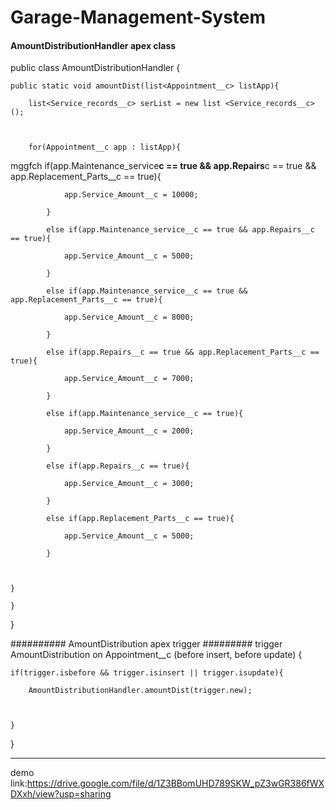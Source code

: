 # Garage-Management-System

#### AmountDistributionHandler apex class

public class AmountDistributionHandler {

    public static void amountDist(list<Appointment__c> listApp){

        list<Service_records__c> serList = new list <Service_records__c>();



        for(Appointment__c app : listApp){

mggfch
if(app.Maintenance_service**c == true && app.Repairs**c == true && app.Replacement_Parts\_\_c == true){

                app.Service_Amount__c = 10000;

            }

            else if(app.Maintenance_service__c == true && app.Repairs__c == true){

                app.Service_Amount__c = 5000;

            }

            else if(app.Maintenance_service__c == true && app.Replacement_Parts__c == true){

                app.Service_Amount__c = 8000;

            }

            else if(app.Repairs__c == true && app.Replacement_Parts__c == true){

                app.Service_Amount__c = 7000;

            }

            else if(app.Maintenance_service__c == true){

                app.Service_Amount__c = 2000;

            }

            else if(app.Repairs__c == true){

                app.Service_Amount__c = 3000;

            }

            else if(app.Replacement_Parts__c == true){

                app.Service_Amount__c = 5000;

            }



    }

    }

}

########## AmountDistribution apex trigger #########
trigger AmountDistribution on Appointment\_\_c (before insert, before update) {

    if(trigger.isbefore && trigger.isinsert || trigger.isupdate){

        AmountDistributionHandler.amountDist(trigger.new);



    }

}

---

demo link:https://drive.google.com/file/d/1Z3BBomUHD789SKW_pZ3wGR386fWXDXxh/view?usp=sharing
